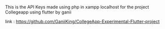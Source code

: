 This is the API Keys made using php in xampp localhost for the project Collegeapp using flutter by ganii

link : https://github.com/GaniiKing/CollegeApp-Experimental-Flutter-project
